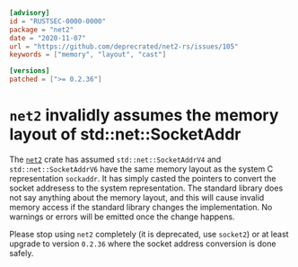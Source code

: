 ```toml
[advisory]
id = "RUSTSEC-0000-0000"
package = "net2"
date = "2020-11-07"
url = "https://github.com/deprecrated/net2-rs/issues/105"
keywords = ["memory", "layout", "cast"]

[versions]
patched = [">= 0.2.36"]
```

# `net2` invalidly assumes the memory layout of std::net::SocketAddr

The [`net2`](https://crates.io/crates/net2) crate has assumed `std::net::SocketAddrV4`
and `std::net::SocketAddrV6` have the same memory layout as the system C representation
`sockaddr`. It has simply casted the pointers to convert the socket addresess to the
system representation. The standard library does not say anything about the memory
layout, and this will cause invalid memory access if the standard library
changes the implementation. No warnings or errors will be emitted once the
change happens.

Please stop using `net2` completely (it is deprecated, use `socket2`) or at least
upgrade to version `0.2.36` where the socket address conversion is done safely.